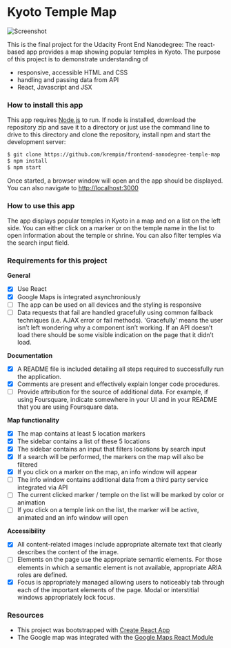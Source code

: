 # Kyoto Temple Map

![Screenshot](src/img/screenshot.png)

This is the final project for the Udacity Front End Nanodegree: The react-based app provides a map showing popular temples in Kyoto. The purpose of this project is to demonstrate understanding of 

- responsive, accessible HTML and CSS
- handling and passing data from API
- React, Javascript and JSX

### How to install this app

This app requires [Node.js](https://nodejs.org/) to run. If node is installed, download the repository zip and save it to a directory or just use the command line to drive to this directory and clone the repository, install npm and start the development server:

```sh
$ git clone https://github.com/krempin/frontend-nanodegree-temple-map
$ npm install
$ npm start
```

Once started, a browser window will open and the app should be displayed. You can also navigate to [http://localhost:3000](http://localhost:3000/)

### How to use this app

The app displays popular temples in Kyoto in a map and on a list on the left side. You can either click on a marker or on the temple name in the list to open information about the temple or shrine. You can also filter temples via the search input field.

### Requirements for this project

**General**

- [x] Use React
- [x] Google Maps is integrated asynchroniously
- [ ] The app can be used on all devices and the styling is responsive
- [ ] Data requests that fail are handled gracefully using common fallback techniques (i.e. AJAX error or fail methods). 'Gracefully' means the user isn’t left wondering why a component isn’t working. If an API doesn’t load there should be some visible indication on the page that it didn’t load.

**Documentation**

- [x] A README file is included detailing all steps required to successfully run the application.
- [x] Comments are present and effectively explain longer code procedures.
- [ ] Provide attribution for the source of additional data. For example, if using Foursquare, indicate somewhere in your UI and in your README that you are using Foursquare data.

**Map functionality**

- [x] The map contains at least 5 location markers
- [x] The sidebar contains a list of these 5 locations
- [x] The sidebar contains an input that filters locations by search input
- [x] If a search will be performed, the markers on the map will also be filtered
- [x] If you click on a marker on the map, an info window will appear 
- [ ] The info window contains additional data from a third party service integrated via API
- [ ] The current clicked marker / temple on the list will be marked by color or animation
- [ ] If you click on a temple link on the list, the marker will be active, animated and an info window will open

**Accessibility**
- [x] All content-related images include appropriate alternate text that clearly describes the content of the image.
- [ ] Elements on the page use the appropriate semantic elements. For those elements in which a semantic element is not available, appropriate ARIA roles are defined.
- [x] Focus is appropriately managed allowing users to noticeably tab through each of the important elements of the page. Modal or interstitial windows appropriately lock focus.

### Resources

* This project was bootstrapped with [Create React App](https://github.com/facebookincubator/create-react-app)
* The Google map was integrated with the [Google Maps React Module](https://www.npmjs.com/package/google-maps-react)